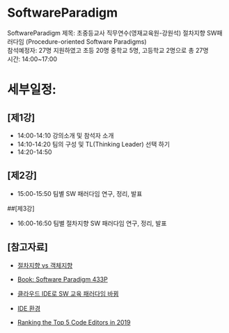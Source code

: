# SoftwareParadigm
SoftwareParadigm
제목: 초중등교사 직무연수(영재교육원-강원석) 절차지향 SW패러다임 (Procedure-oriented Software Paradigms) <br>
참석예정자: 27명 지원하였고 초등 20명 중학교 5명, 고등학교 2명으로 총 27명  <br>
시간: 14:00~17:00  <br>

# 세부일정:
## [제1강]
* 14:00-14:10 강의소개 및 참석자 소개
* 14:10-14:20 팀의 구성 및 TL(Thinking Leader) 선택 하기
* 14:20-14:50 

## [제2강]
* 15:00-15:50 팀별 SW 패러다임 연구, 정리, 발표

##[제3강]
* 16:00-16:50 팀별 절차지향 SW 패러다임 연구, 정리, 발표 

## [참고자료]
* [절차지향 vs 객체지향](https://brownbears.tistory.com/407)
* [Book: Software Paradigm 433P](http://read.pudn.com/downloads95/ebook/389146/(Wiley)%20Software%20Paradigms.pdf)

* [클라우드 IDE로 SW 교육 패러다임 바뀜](http://www.bloter.net/archives/247118) <br>
* [IDE 환경](https://ko.wikipedia.org/wiki/%ED%86%B5%ED%95%A9_%EA%B0%9C%EB%B0%9C_%ED%99%98%EA%B2%BD) <br>
* [Ranking the Top 5 Code Editors in 2019](https://www.software.com/src/ranking-the-top-5-code-editors-2019) <br>
